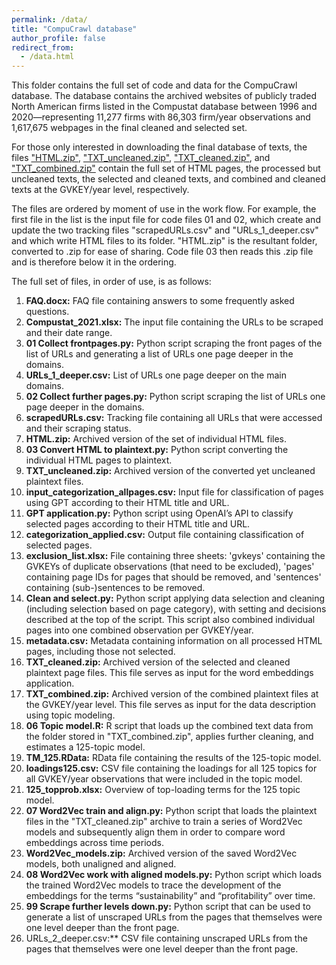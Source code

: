 ```yaml
---
permalink: /data/
title: "CompuCrawl database"
author_profile: false
redirect_from: 
  - /data.html
---
```

This folder contains the full set of code and data for the CompuCrawl database. The database contains the archived websites of publicly traded North American firms listed in the Compustat database between 1996 and 2020—representing 11,277 firms with 86,303 firm/year observations and 1,617,675 webpages in the final cleaned and selected set.

For those only interested in downloading the final database of texts, the files ["HTML.zip"](https://www.dropbox.com/scl/fi/sadofeczgvw5iqd58u4dh/HTML.zip?rlkey=zau82qcgqa0weieysqp66q4sm&dl=0), ["TXT_uncleaned.zip"](https://www.dropbox.com/scl/fi/qdjm2cie9r64vhmdsa3jv/TXT_uncleaned.zip?rlkey=19na0vi9rf2hxs2m4ga8d2lht&dl=0), ["TXT_cleaned.zip"](https://www.dropbox.com/scl/fi/vxrun4k5zprqc2zl5gj9d/TXT_cleaned.zip?rlkey=nmbh3n5p24ebs887yzri4fxu0&dl=0), and ["TXT_combined.zip"](https://www.dropbox.com/scl/fi/nyz23wc5b8zml7zyijicd/TXT_combined.zip?rlkey=tg5ywz7m0pght589xxuwj1nqp&dl=0) contain the full set of HTML pages, the processed but uncleaned texts, the selected and cleaned texts, and combined and cleaned texts at the GVKEY/year level, respectively.

The files are ordered by moment of use in the work flow. For example, the first file in the list is the input file for code files 01 and 02, which create and update the two tracking files "scrapedURLs.csv" and "URLs_1_deeper.csv" and which write HTML files to its folder. "HTML.zip" is the resultant folder, converted to .zip for ease of sharing. Code file 03 then reads this .zip file and is therefore below it in the ordering.

The full set of files, in order of use, is as follows:
1. **FAQ.docx:** FAQ file containing answers to some frequently asked questions.
2. **Compustat_2021.xlsx:** The input file containing the URLs to be scraped and their date range.
3. **01 Collect frontpages.py:** Python script scraping the front pages of the list of URLs and generating a list of URLs one page deeper in the domains.
4. **URLs_1_deeper.csv:** List of URLs one page deeper on the main domains.
5. **02 Collect further pages.py:** Python script scraping the list of URLs one page deeper in the domains.
6. **scrapedURLs.csv:** Tracking file containing all URLs that were accessed and their scraping status.
7. **HTML.zip:** Archived version of the set of individual HTML files.
8. **03 Convert HTML to plaintext.py:** Python script converting the individual HTML pages to plaintext.
9. **TXT_uncleaned.zip:** Archived version of the converted yet uncleaned plaintext files.
10. **input_categorization_allpages.csv:** Input file for classification of pages using GPT according to their HTML title and URL.
11. **GPT application.py:** Python script using OpenAI’s API to classify selected pages according to their HTML title and URL.
12. **categorization_applied.csv:** Output file containing classification of selected pages.
13. **exclusion_list.xlsx:** File containing three sheets: 'gvkeys' containing the GVKEYs of duplicate observations (that need to be excluded), 'pages' containing page IDs for pages that should be removed, and 'sentences' containing (sub-)sentences to be removed.
14. **Clean and select.py:** Python script applying data selection and cleaning (including selection based on page category), with setting and decisions described at the top of the script. This script also combined individual pages into one combined observation per GVKEY/year.
15. **metadata.csv:** Metadata containing information on all processed HTML pages, including those not selected.
16. **TXT_cleaned.zip:** Archived version of the selected and cleaned plaintext page files. This file serves as input for the word embeddings application.
17. **TXT_combined.zip:** Archived version of the combined plaintext files at the GVKEY/year level. This file serves as input for the data description using topic modeling.
18. **06 Topic model.R:** R script that loads up the combined text data from the folder stored in "TXT_combined.zip", applies further cleaning, and estimates a 125-topic model.
19. **TM_125.RData:** RData file containing the results of the 125-topic model.
20. **loadings125.csv:** CSV file containing the loadings for all 125 topics for all GVKEY/year observations that were included in the topic model.
21. **125_topprob.xlsx:** Overview of top-loading terms for the 125 topic model.
22. **07 Word2Vec train and align.py:** Python script that loads the plaintext files in the "TXT_cleaned.zip" archive to train a series of Word2Vec models and subsequently align them in order to compare word embeddings across time periods.
23. **Word2Vec_models.zip:** Archived version of the saved Word2Vec models, both unaligned and aligned.
24. **08 Word2Vec work with aligned models.py:** Python script which loads the trained Word2Vec models to trace the development of the embeddings for the terms “sustainability” and “profitability” over time.
25. **99 Scrape further levels down.py:** Python script that can be used to generate a list of unscraped URLs from the pages that themselves were one level deeper than the front page.
26. URLs_2_deeper.csv:** CSV file containing unscraped URLs from the pages that themselves were one level deeper than the front page.
